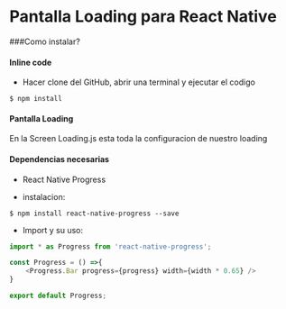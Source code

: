 # Pantalla Loading para React Native


###Como instalar?

#### Inline code
- Hacer clone del GitHub, abrir una terminal y ejecutar el codigo

`$ npm install`

#### Pantalla Loading

En la Screen Loading.js esta toda la configuracion de nuestro loading

#### Dependencias necesarias

- React Native Progress

- instalacion:

`$ npm install react-native-progress --save`

- Import y su uso:

```javascript
import * as Progress from 'react-native-progress';

const Progress = () =>{
	<Progress.Bar progress={progress} width={width * 0.65} />
}

export default Progress;
```
